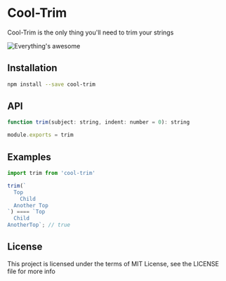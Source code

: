 Cool-Trim
========

Cool-Trim is the only thing you'll need to trim your strings

![Everything's awesome](https://cloud.githubusercontent.com/assets/4278113/13688141/fec70458-e6dc-11e5-8e9b-fc39e9961cb5.gif)


## Installation

```sh
npm install --save cool-trim
```

## API

```js
function trim(subject: string, indent: number = 0): string

module.exports = trim
```

## Examples
```js
import trim from 'cool-trim'

trim(`
  Top
    Child
  Another Top
`) ==== `Top
  Child
AnotherTop`; // true
```

## License

This project is licensed under the terms of MIT License, see the LICENSE file for more info
